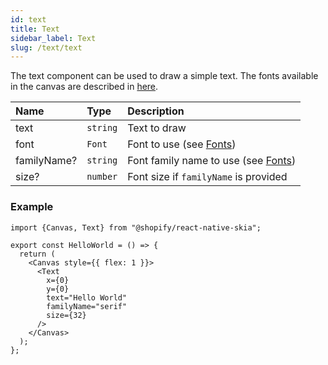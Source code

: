 ```yaml
---
id: text
title: Text
sidebar_label: Text
slug: /text/text
---
```


The text component can be used to draw a simple text.
The fonts available in the canvas are described in [here](/docs/text/fonts).

| Name        | Type       |  Description                                                  |
|:------------|:-----------|:--------------------------------------------------------------|
| text        | `string`   | Text to draw                                                  |
| font        | `Font`     | Font to use (see [Fonts](/docs/text/fonts))                   |
| familyName? | `string`   | Font family name to use  (see [Fonts](/docs/text/fonts))      |
| size?       | `number`   | Font size if `familyName` is provided                         |

### Example

```tsx twoslash
import {Canvas, Text} from "@shopify/react-native-skia";

export const HelloWorld = () => {
  return (
    <Canvas style={{ flex: 1 }}>
      <Text
        x={0}
        y={0}
        text="Hello World"
        familyName="serif"
        size={32}
      />
    </Canvas>
  );
};
```

